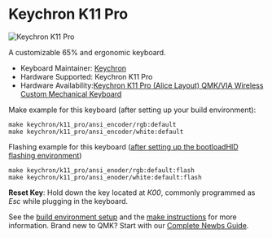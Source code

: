 # Keychron K11 Pro

![Keychron K11 Pro](https://i.imgur.com/9U5ajXf.jpg)

A customizable 65% and ergonomic keyboard.

* Keyboard Maintainer: [Keychron](https://github.com/keychron)
* Hardware Supported: Keychron K11 Pro
* Hardware Availability:[Keychron K11 Pro (Alice Layout) QMK/VIA Wireless Custom Mechanical Keyboard](https://www.keychron.com/products/keychron-k11-pro-alice-layout-qmk-via-wireless-custom-mechanical-keyboard)

Make example for this keyboard (after setting up your build environment):

    make keychron/k11_pro/ansi_encoder/rgb:default
    make keychron/k11_pro/ansi_encoder/white:default

Flashing example for this keyboard ([after setting up the bootloadHID flashing environment](https://docs.qmk.fm/#/flashing_bootloadhid))

    make keychron/k11_pro/ansi_enoder/rgb:default:flash
    make keychron/k11_pro/ansi_enoder/white:default:flash

**Reset Key**: Hold down the key located at *K00*, commonly programmed as *Esc* while plugging in the keyboard.

See the [build environment setup](https://docs.qmk.fm/#/getting_started_build_tools) and the [make instructions](https://docs.qmk.fm/#/getting_started_make_guide) for more information. Brand new to QMK? Start with our [Complete Newbs Guide](https://docs.qmk.fm/#/newbs).
